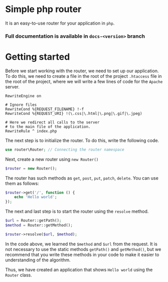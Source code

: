 # Simple php router
It is an easy-to-use router for your application in `php`.

### Full documentation is available in `docs-<version>` branch

# Getting started
Before we start working with the router, we need to set up
our application. To do this, we need to create a file in the root of the project
`.htaccess` file in the root of the project, 
where we will write a few lines of code for the `Apache` server.
```apacheconf
RewriteEngine on

# Ignore files
RewriteCond %{REQUEST_FILENAME} !-f
RewriteCond %{REQUEST_URI} !(\.css|\.html|\.png|\.gif|\.jpeg)

# Here we redirect all calls to the server 
# to the main file of the application.
RewriteRule ^ index.php
```
The next step is to initialize the router.
To do this, write the following code.
```php
use router\Router; // Connecting the router namespace
```
Next, create a new router using `new Router()`
```php
$router = new Router();
```
The router has such methods as `get`, `post`, `put`, `patch`, `delete`.
You can use them as follows:
```php
$router->get('/', function () {
    echo 'Hello world';
});
```
The next and last step is to start the router using the `resolve` method.
```php
$url = Router::getPath();
$method = Router::getMethod();

$router->resolve($url, $method);
```
In the code above, we learned the `$method` and `$url` from the request.
It is not necessary to use the static methods `getPath()` and `getMethod()`,
but we recommend that you write these methods in your code to make it easier to
understanding of the algorithm.

Thus, we have created an application that shows `Hello world` using the `Router` class.